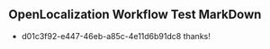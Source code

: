 ## OpenLocalization Workflow Test MarkDown
* d01c3f92-e447-46eb-a85c-4e11d6b91dc8 thanks!

<!--HONumber=Jul16_HO2-->


